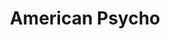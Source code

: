 ---
title: "American Psycho"

year: 2000

director: "Mary Harron"

summary: "Wealthy and superficial banker deals with peer pressure"

comment: "Not just a comment on the rich, or superficiality, but a brilliant mirroring of inside and outside, commenting on both."

image: "https://media.giphy.com/media/Qeo9S31SuTMpa/giphy.gif"

imdb: "https://www.imdb.com/title/tt0144084/"

quotes:
  - "I have to return some videotapes."
  - "I simply am not there."
---